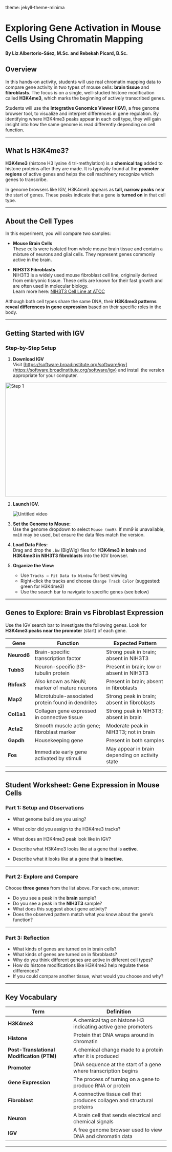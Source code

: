 theme: jekyll-theme-minima

# Exploring Gene Activation in Mouse Cells Using Chromatin Mapping

**By Liz Albertorio-Sáez, M.Sc. and Rebekah Picard, B.Sc.**

## Overview

In this hands-on activity, students will use real chromatin mapping data to compare gene activity in two types of mouse cells: **brain tissue** and **fibroblasts**. The focus is on a single, well-studied histone modification called **H3K4me3**, which marks the beginning of actively transcribed genes.

Students will use the **Integrative Genomics Viewer (IGV)**, a free genome browser tool, to visualize and interpret differences in gene regulation. By identifying where H3K4me3 peaks appear in each cell type, they will gain insight into how the same genome is read differently depending on cell function.

---

## What Is H3K4me3?

**H3K4me3** (histone H3 lysine 4 tri-methylation) is a **chemical tag** added to histone proteins after they are made. It is typically found at the **promoter regions** of active genes and helps the cell machinery recognize which genes to transcribe.

In genome browsers like IGV, H3K4me3 appears as **tall, narrow peaks** near the start of genes. These peaks indicate that a gene is **turned on** in that cell type.

---

## About the Cell Types

In this experiment, you will compare two samples:

- **Mouse Brain Cells**  
  These cells were isolated from whole mouse brain tissue and contain a mixture of neurons and glial cells. They represent genes commonly active in the brain.

- **NIH3T3 Fibroblasts**  
  NIH3T3 is a widely used mouse fibroblast cell line, originally derived from embryonic tissue. These cells are known for their fast growth and are often used in molecular biology.  
  Learn more here: [NIH3T3 Cell Line at ATCC](https://www.atcc.org/products/crl-1658)

Although both cell types share the same DNA, their **H3K4me3 patterns reveal differences in gene expression** based on their specific roles in the body.

---

## Getting Started with IGV

### Step-by-Step Setup

1. **Download IGV**  
   Visit [https://software.broadinstitute.org/software/igv](https://software.broadinstitute.org/software/igv) and install the version appropriate for your computer.
<img width="624" height="356" alt="Step 1" src="https://github.com/user-attachments/assets/cc2ea643-065e-4aae-9765-fe3a566121eb" />

2. **Launch IGV.**
   
   ![Untitled video](https://github.com/user-attachments/assets/a2cf6857-7d72-407b-b59b-d110eda4a3c0)

4. **Set the Genome to Mouse:**  
   Use the genome dropdown to select `Mouse (mm9)`. If mm9 is unavailable, `mm10` may be used, but ensure the data files match the version.

5. **Load Data Files:**  
   Drag and drop the `.bw` (BigWig) files for **H3K4me3 in brain** and **H3K4me3 in NIH3T3 fibroblasts** into the IGV browser.

6. **Organize the View:**
   - Use `Tracks → Fit Data to Window` for best viewing
   - Right-click the tracks and choose `Change Track Color` (suggested: green for H3K4me3)
   - Use the search bar to navigate to specific genes (see below)

---

## Genes to Explore: Brain vs Fibroblast Expression

Use the IGV search bar to investigate the following genes. Look for **H3K4me3 peaks near the promoter** (start) of each gene.

| Gene        | Function | Expected Pattern |
|-------------|----------|------------------|
| **Neurod6** | Brain-specific transcription factor | Strong peak in brain; absent in NIH3T3 |
| **Tubb3**   | Neuron-specific β3-tubulin protein | Present in brain; low or absent in NIH3T3 |
| **Rbfox3**  | Also known as NeuN; marker of mature neurons | Present in brain; absent in fibroblasts |
| **Map2**    | Microtubule-associated protein found in dendrites | Strong peak in brain; absent in fibroblasts |
| **Col1a1**  | Collagen gene expressed in connective tissue | Strong peak in NIH3T3; absent in brain |
| **Acta2**   | Smooth muscle actin gene; fibroblast marker | Moderate peak in NIH3T3; not in brain |
| **Gapdh**   | Housekeeping gene | Present in both samples |
| **Fos**     | Immediate early gene activated by stimuli | May appear in brain depending on activity state |

---

## Student Worksheet: Gene Expression in Mouse Cells

### Part 1: Setup and Observations

- What genome build are you using?  
- What color did you assign to the H3K4me3 tracks?  
- What does an H3K4me3 peak look like in IGV?

- Describe what H3K4me3 looks like at a gene that is **active**.  
- Describe what it looks like at a gene that is **inactive**.

---

### Part 2: Explore and Compare

Choose **three genes** from the list above. For each one, answer:

- Do you see a peak in the **brain** sample?  
- Do you see a peak in the **NIH3T3** sample?  
- What does this suggest about gene activity?  
- Does the observed pattern match what you know about the gene’s function?

---

### Part 3: Reflection

- What kinds of genes are turned on in brain cells?  
- What kinds of genes are turned on in fibroblasts?  
- Why do you think different genes are active in different cell types?  
- How do histone modifications like H3K4me3 help regulate these differences?  
- If you could compare another tissue, what would you choose and why?

---

## Key Vocabulary

| Term              | Definition |
|-------------------|------------|
| **H3K4me3**        | A chemical tag on histone H3 indicating active gene promoters |
| **Histone**        | Protein that DNA wraps around in chromatin |
| **Post-Translational Modification (PTM)** | A chemical change made to a protein after it is produced |
| **Promoter**       | DNA sequence at the start of a gene where transcription begins |
| **Gene Expression**| The process of turning on a gene to produce RNA or protein |
| **Fibroblast**     | A connective tissue cell that produces collagen and structural proteins |
| **Neuron**         | A brain cell that sends electrical and chemical signals |
| **IGV**            | A free genome browser used to view DNA and chromatin data |

---

